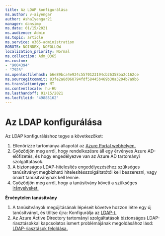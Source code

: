 ```yaml
---
title: Az LDAP konfigurálása
ms.author: v-aiyengar
author: AshaIyengar21
manager: dansimp
ms.date: 01/15/2021
ms.audience: Admin
ms.topic: article
ms.service: o365-administration
ROBOTS: NOINDEX, NOFOLLOW
localization_priority: Normal
ms.collection: Adm_O365
ms.custom:
- "9004394"
- "7923"
ms.openlocfilehash: b6e89bca4e924c5570123194cb26358ba2c162ce
ms.sourcegitcommit: 83fe2a8d060794fdf58445b469b30a3294b7a9b6
ms.translationtype: MT
ms.contentlocale: hu-HU
ms.lasthandoff: 01/15/2021
ms.locfileid: "49885162"
---
```

# <a name="configure-ldap"></a>Az LDAP konfigurálása

Az LDAP konfiguráláshoz tegye a következőket:

1. Ellenőrizze tartománya állapotát az [Azure Portal webhelyen.](https://aka.ms/aadds-health)
1. Győződjön meg arról, hogy rendelkezésre áll egy érvényes Azure AD-előfizetés, és hogy engedélyezve van az Azure AD tartományi szolgáltatások.
1. A biztonságos LDAP-hitelesítés engedélyezéséhez szükséges tanúsítványt megbízható hitelesítésszolgáltatótól kell beszerezni, vagy önaírt tanúsítványnak kell lennie.
1. Győződjön meg arról, hogy a tanúsítvány követi a szükséges [irányelveket.](https://docs.microsoft.com/azure/active-directory-domain-services/active-directory-ds-admin-guide-configure-secure-ldap#requirements-for-the-secure-ldap-certificate)

**Érvénytelen tanúsítvány**
1. A tanúsítványok megújításának lépéseit követve hozzon létre egy új tanúsítványt, és töltse újra: Konfigurálja az [LDAP-t.](https://docs.microsoft.com/azure/active-directory-domain-services/tutorial-configure-ldaps?WT.mc_id=Portal-Microsoft_Azure_Support)
1. Az Azure Active Directory tartományi szolgáltatások biztonságos LDAP-riasztásokkal kapcsolatos ismert problémájának megoldásához lásd: [LDAP-riasztások feloldása.](https://docs.microsoft.com/azure/active-directory-domain-services/alert-ldaps?WT.mc_id=Portal-Microsoft_Azure_Support)
